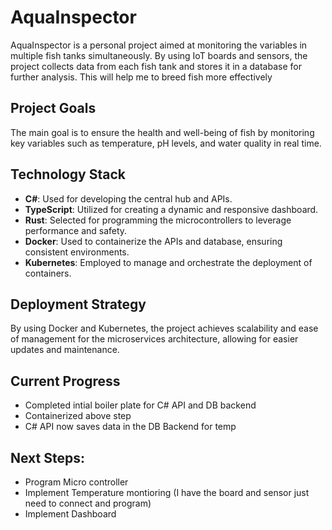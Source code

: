 # AquaInspector

AquaInspector is a personal project aimed at monitoring the variables in multiple fish tanks simultaneously. By using IoT boards and sensors, the project collects data from each fish tank and stores it in a database for further analysis. This will help me to breed fish more effectively 

## Project Goals
The main goal is to ensure the health and well-being of fish by monitoring key variables such as temperature, pH levels, and water quality in real time.

## Technology Stack
- **C#**: Used for developing the central hub and APIs.
- **TypeScript**: Utilized for creating a dynamic and responsive dashboard.
- **Rust**: Selected for programming the microcontrollers to leverage performance and safety.
- **Docker**: Used to containerize the APIs and database, ensuring consistent environments.
- **Kubernetes**: Employed to manage and orchestrate the deployment of containers.

## Deployment Strategy
By using Docker and Kubernetes, the project achieves scalability and ease of management for the microservices architecture, allowing for easier updates and maintenance.

## Current Progress 
- Completed intial boiler plate for C# API and DB backend 
- Containerized above step
- C# API now saves data in the DB Backend for temp

## Next Steps:
 - Program Micro controller
 - Implement Temperature montioring (I have the board and sensor just need to connect and program)
 - Implement Dashboard